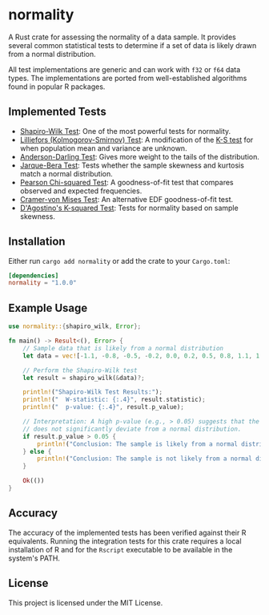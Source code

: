 # normality

A Rust crate for assessing the normality of a data sample. It provides several common statistical tests to determine if a set of data is likely drawn from a normal distribution.

All test implementations are generic and can work with `f32` or `f64` data types. The implementations are ported from well-established algorithms found in popular R packages.

## Implemented Tests
- [Shapiro-Wilk Test](https://en.wikipedia.org/wiki/Shapiro%E2%80%93Wilk_test): One of the most powerful tests for normality.
- [Lilliefors (Kolmogorov-Smirnov) Test](https://en.wikipedia.org/wiki/Lilliefors_test): A modification of the [K-S test](https://en.wikipedia.org/wiki/Kolmogorov%E2%80%93Smirnov_test) for when population mean and variance are unknown.
- [Anderson-Darling Test](https://en.wikipedia.org/wiki/Anderson%E2%80%93Darling_test): Gives more weight to the tails of the distribution.
- [Jarque-Bera Test](https://en.wikipedia.org/wiki/Jarque%E2%80%93Bera_test): Tests whether the sample skewness and kurtosis match a normal distribution.
- [Pearson Chi-squared Test](https://en.wikipedia.org/wiki/Pearson%27s_chi-squared_test): A goodness-of-fit test that compares observed and expected frequencies.
- [Cramer-von Mises Test](https://en.wikipedia.org/wiki/Cram%C3%A9r%E2%80%93von_Mises_criterion): An alternative EDF goodness-of-fit test.
- [D'Agostino's K-squared Test](https://en.wikipedia.org/wiki/D%27Agostino%27s_K-squared_test): Tests for normality based on sample skewness.

## Installation
Either run `cargo add normality` or add the crate to your `Cargo.toml`:

```toml
[dependencies]
normality = "1.0.0"
```

## Example Usage
```rust
use normality::{shapiro_wilk, Error};

fn main() -> Result<(), Error> {
    // Sample data that is likely from a normal distribution
    let data = vec![-1.1, -0.8, -0.5, -0.2, 0.0, 0.2, 0.5, 0.8, 1.1, 1.3];

    // Perform the Shapiro-Wilk test
    let result = shapiro_wilk(&data)?;

    println!("Shapiro-Wilk Test Results:");
    println!("  W-statistic: {:.4}", result.statistic);
    println!("  p-value: {:.4}", result.p_value);

    // Interpretation: A high p-value (e.g., > 0.05) suggests that the data
    // does not significantly deviate from a normal distribution.
    if result.p_value > 0.05 {
        println!("Conclusion: The sample is likely from a normal distribution.");
    } else {
        println!("Conclusion: The sample is not likely from a normal distribution.");
    }

    Ok(())
}
```

## Accuracy
The accuracy of the implemented tests has been verified against their R equivalents. Running the integration tests for this crate requires a local installation of R and for the `Rscript` executable to be available in the system's PATH.

## License
This project is licensed under the MIT License.
